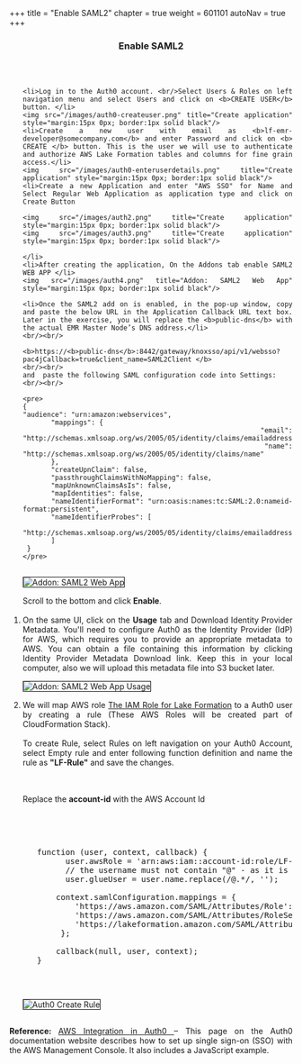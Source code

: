 +++
title = "Enable SAML2"
chapter = true
weight = 601101
autoNav = true
+++

<center><h3>Enable SAML2</h3></center>

<div style="text-align: justify">

   
   <br/><br/>
   
   <ol>
   
    <li>Log in to the Auth0 account. <br/>Select Users & Roles on left navigation menu and select Users and click on <b>CREATE USER</b> button. </li>
    <img src="/images/auth0-createuser.png" title="Create application" style="margin:15px 0px; border:1px solid black"/>
    <li>Create a new user with email as <b>lf-emr-developer@somecompany.com</b> and enter Password and click on <b> CREATE </b> button. This is the user we will use to authenticate and authorize AWS Lake Formation tables and columns for fine grain access.</li>
    <img src="/images/auth0-enteruserdetails.png" title="Create application" style="margin:15px 0px; border:1px solid black"/>
    <li>Create a new Application and enter "AWS SSO" for Name and Select Regular Web Application as application type and click on Create Button
    
    <img src="/images/auth2.png" title="Create application" style="margin:15px 0px; border:1px solid black"/>
    <img src="/images/auth3.png" title="Create application" style="margin:15px 0px; border:1px solid black"/>
    
    </li>
    <li>After creating the application, On the Addons tab enable SAML2 WEB APP </li>
    <img src="/images/auth4.png" title="Addon: SAML2 Web App" style="margin:15px 0px; border:1px solid black"/> 
     
    <li>Once the SAML2 add on is enabled, in the pop-up window, copy and paste the below URL in the Application Callback URL text box. Later in the exercise, you will replace the <b>public-dns</b> with the actual EMR Master Node’s DNS address.</li> 
    <br/><br/>
        
    <b>https://<b>public-dns</b>:8442/gateway/knoxsso/api/v1/websso?pac4jCallback=true&client_name=SAML2Client </b>
    <br/><br/>
    and  paste the following SAML configuration code into Settings:
    <br/><br/>
    
    <pre>
    {
    "audience": "urn:amazon:webservices",
           "mappings": {
             "email": "http://schemas.xmlsoap.org/ws/2005/05/identity/claims/emailaddress",
             "name": "http://schemas.xmlsoap.org/ws/2005/05/identity/claims/name"
           },
           "createUpnClaim": false,
           "passthroughClaimsWithNoMapping": false,
           "mapUnknownClaimsAsIs": false,
           "mapIdentities": false,
           "nameIdentifierFormat": "urn:oasis:names:tc:SAML:2.0:nameid-format:persistent",
           "nameIdentifierProbes": [
             "http://schemas.xmlsoap.org/ws/2005/05/identity/claims/emailaddress"
           ]
     }
    </pre>
    
   
   <img src="/images/auth0-Addon.png" title="Addon: SAML2 Web App" style="margin:15px 0px; border:1px solid black"/>
   <br/>
   Scroll to the bottom and click <b>Enable</b>.
   <br/> <br/>
   <li> On the same UI, click on the <b>Usage</b> tab and Download Identity Provider Metadata. You'll need to configure Auth0 as the Identity Provider (IdP) for AWS, which requires you to provide an appropriate metadata to AWS. You can obtain a file containing this information by clicking Identity Provider Metadata Download link. Keep this in your local computer, also we will upload this metadata file into S3 bucket later. </li> 
   <img src="/images/auth0-metadatadownload.png" title="Addon: SAML2 Web App Usage" style="margin:15px 0px; border:1px solid black"/>
   
   
  <li>We will map AWS role <a href="https://docs.aws.amazon.com/emr/latest/ManagementGuide/emr-lf-iam-role.html">The IAM Role for Lake Formation</a> to a Auth0 user by creating a rule (These AWS Roles will be created part of CloudFormation Stack).</li>
   <br/>
   To create Rule, select Rules on left navigation on your Auth0 Account, select Empty rule and enter following function definition and name the rule as <b>"LF-Rule"</b> and save the changes.
   
   <br/><br/>
   Replace the <b>account-id</b> with the AWS Account Id
   
   <br/><br/>
   
   <pre>
   
   function (user, context, callback) {
         user.awsRole = 'arn:aws:iam::account-id:role/LF-SAML-Role,arn:aws:iam::account-id:saml-provider/auth0SAMLProvider';
         // the username must not contain "@" - as it is not a valid Linux username
         user.glueUser = user.name.replace(/@.*/, ''); 
        
       context.samlConfiguration.mappings = {
           'https://aws.amazon.com/SAML/Attributes/Role': 'awsRole',
           'https://aws.amazon.com/SAML/Attributes/RoleSessionName': 'glueUser',
           'https://lakeformation.amazon.com/SAML/Attributes/Username': 'glueUser'
        };
        
       callback(null, user, context);
   }
  
  </pre>
   <img src="/images/auth0-createrule.png" title="Auth0 Create Rule" style="margin:15px 0px; border:1px solid black"/>
 
   <br/>
   </ol>
   
   <b>Reference: </b> <a href="https://auth0.com/docs/integrations/aws">AWS Integration in Auth0 </a> – This page on the Auth0 documentation website describes how to set up single sign-on (SSO) with the AWS Management Console. It also includes a JavaScript example.

 
   
</div>